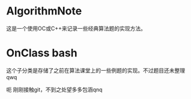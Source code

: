 # AlgorithmNote
这是一个使用OC或C++来记录一些经典算法题的实现方法。
# OnClass bash
这个子分类是存储了之前在算法课堂上的一些例题的实现。不过题目还未整理qwq

呃 刚刚接触git，不到之处望多多包涵qnq
